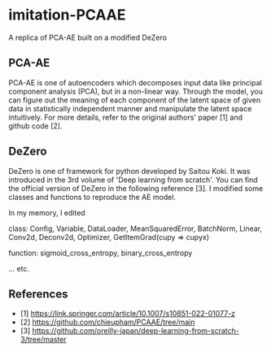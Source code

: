 # imitation-PCAAE
A replica of PCA-AE built on a modified DeZero

## PCA-AE
PCA-AE is one of autoencoders which decomposes input data like principal component analysis (PCA), but in a non-linear way. Through the model, you can figure out the meaning of each component of the latent space of given data in statistically independent manner and manipulate the latent space intuitively. For more details, refer to the original authors' paper [1] and github code [2].

## DeZero
DeZero is one of framework for python developed by Saitou Koki. It was introduced in the 3rd volume of 'Deep learning from scratch'. You can find the official version of DeZero in the following reference [3]. I modified some classes and functions to reproduce the AE model. 
  
  In my memory, I edited
  
  class: Config, Variable, DataLoader, MeanSquaredError, BatchNorm, Linear, Conv2d, Deconv2d, Optimizer, GetItemGrad(cupy => cupyx)
    
  function: sigmoid_cross_entropy, binary_cross_entropy
  
  ... etc.
  

## References
- [1] https://link.springer.com/article/10.1007/s10851-022-01077-z
- [2] https://github.com/chieupham/PCAAE/tree/main
- [3] https://github.com/oreilly-japan/deep-learning-from-scratch-3/tree/master
